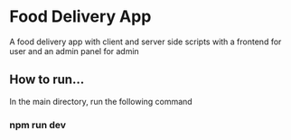 # Food Delivery App

A food delivery app with client and server side scripts with a frontend for user and an admin panel for admin

## How to run...

In the main directory, run the following command

### npm run dev

